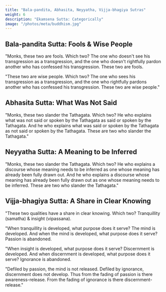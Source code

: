 ```yaml
---
title: "Bala-pandita, Abhasita, Neyyatha, Vijja-bhagiya Sutras"
weight: 6
description: "Ekamsena Sutta: Categorically"
image: "/photos/meta/buddhism.jpg"
---
```



## Bala-pandita Sutta: Fools & Wise People


"Monks, these two are fools. Which two? The one who doesn't see his transgression as a transgression, and the one who doesn't rightfully pardon another who has confessed his transgression. These two are fools.

"These two are wise people. Which two? The one who sees his transgression as a transgression, and the one who rightfully pardons another who has confessed his transgression. These two are wise people."



## Abhasita Sutta: What Was Not Said

"Monks, these two slander the Tathagata. Which two? He who explains what was not said or spoken by the Tathagata as said or spoken by the Tathagata. And he who explains what was said or spoken by the Tathagata as not said or spoken by the Tathagata. These are two who slander the Tathagata."


## Neyyatha Sutta: A Meaning to be Inferred

"Monks, these two slander the Tathagata. Which two? He who explains a discourse whose meaning needs to be inferred as one whose meaning has already been fully drawn out. And he who explains a discourse whose meaning has already been fully drawn out as one whose meaning needs to be inferred. These are two who slander the Tathagata."



## Vijja-bhagiya Sutta: A Share in Clear Knowing


"These two qualities have a share in clear knowing. Which two? Tranquillity (samatha) & insight (vipassana).

"When tranquillity is developed, what purpose does it serve? The mind is developed. And when the mind is developed, what purpose does it serve? Passion is abandoned.

"When insight is developed, what purpose does it serve? Discernment is developed. And when discernment is developed, what purpose does it serve? Ignorance is abandoned.

"Defiled by passion, the mind is not released. Defiled by ignorance, discernment does not develop. Thus from the fading of passion is there awareness-release. From the fading of ignorance is there discernment-release."